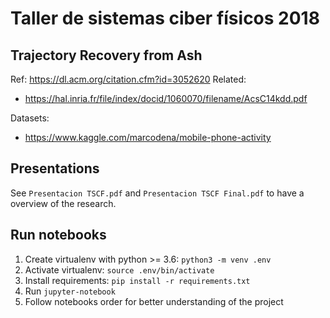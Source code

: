 # Taller de sistemas ciber físicos 2018

## Trajectory Recovery from Ash

Ref: https://dl.acm.org/citation.cfm?id=3052620
Related:

- https://hal.inria.fr/file/index/docid/1060070/filename/AcsC14kdd.pdf

Datasets:

- https://www.kaggle.com/marcodena/mobile-phone-activity

## Presentations

See `Presentacion TSCF.pdf` and `Presentacion TSCF Final.pdf` to have a overview of the research.

## Run notebooks

1. Create virtualenv with python >= 3.6: `python3 -m venv .env`
2. Activate virtualenv: `source .env/bin/activate`
3. Install requirements: `pip install -r requirements.txt`
4. Run `jupyter-notebook`
5. Follow notebooks order for better understanding of the project
